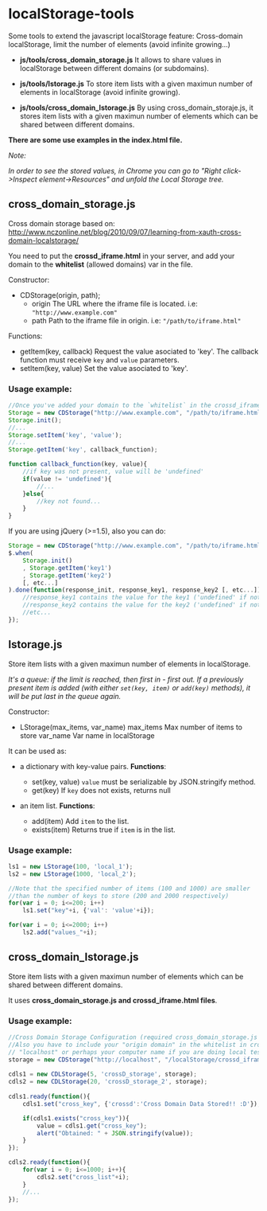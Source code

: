 localStorage-tools
==================

Some tools to extend the javascript localStorage feature: Cross-domain localStorage, limit the number of elements (avoid infinite growing...)

* **js/tools/cross_domain_storage.js**
  It allows to share values in localStorage between different domains (or subdomains).
  
* **js/tools/lstorage.js**
  To store item lists with a given maximun number of elements in localStorage (avoid infinite growing).
  
* **js/tools/cross_domain_lstorage.js**
  By using cross_domain_storaje.js, it stores item lists with a given maximun number of elements which can be shared between different domains.

**There are some use examples in the index.html file.**

*Note:*

*In order to see the stored values, in Chrome you can go to "Right click->Inspect element->Resources" and unfold the Local Storage tree.*


cross_domain_storage.js
-----------------------

Cross domain storage based on: http://www.nczonline.net/blog/2010/09/07/learning-from-xauth-cross-domain-localstorage/

You need to put the **crossd_iframe.html** in your server, and add your domain to the **whitelist** (allowed domains) var in the file.

Constructor:
* CDStorage(origin, path);
    * origin The URL where the iframe file is located. i.e: `"http://www.example.com"`
    * path Path to the iframe file in origin. i.e: `"/path/to/iframe.html"`
 
Functions:
* getItem(key, callback)
  Request the value asociated to 'key'.
  The callback function must receive `key` and `value` parameters.
* setItem(key, value)
  Set the value asociated to 'key'.

### Usage example: 
  
```javascript
//Once you've added your domain to the `whitelist` in the crossd_iframe.html:
Storage = new CDStorage("http://www.example.com", "/path/to/iframe.html");
Storage.init();
//...
Storage.setItem('key', 'value');
//...
Storage.getItem('key', callback_function);

function callback_function(key, value){
    //if key was not present, value will be 'undefined'
	if(value != 'undefined'){
        //...
    }else{
        //key not found...
    }
}
```
     
If you are using jQuery (>=1.5), also you can do:

```javascript
Storage = new CDStorage("http://www.example.com", "/path/to/iframe.html");
$.when(
    Storage.init()
    , Storage.getItem('key1')
    , Storage.getItem('key2')
    [, etc...]
).done(function(response_init, response_key1, response_key2 [, etc...]){
    //response_key1 contains the value for the key1 ('undefined' if not found)
    //response_key2 contains the value for the key2 ('undefined' if not found)
    //etc...
});
```

lstorage.js
-----------

Store item lists with a given maximun number of elements in localStorage.

*It's a queue: if the limit is reached, then first in - first out.*
*If a previously present item is added (with either `set(key, item)` or `add(key)` methods), it will be put last in the queue again.*

Constructor:
* LStorage(max_items, var_name)
  max_items Max number of items to store
  var_name Var name in localStorage

It can be used as:
* a dictionary with key-value pairs. **Functions**: 
    * set(key, value)
      `value` must be serializable by JSON.stringify method.
    * get(key)
       If `key` does not exists, returns null
       
* an item list. **Functions**:
    * add(item)
      Add `item` to the list.
    * exists(item)
      Returns true if `item` is in the list.
      
### Usage example:

```javascript
ls1 = new LStorage(100, 'local_1');
ls2 = new LStorage(1000, 'local_2');

//Note that the specified number of items (100 and 1000) are smaller 
//than the number of keys to store (200 and 2000 respectively)
for(var i = 0; i<=200; i++)
    ls1.set("key"+i, {'val': 'value'+i});

for(var i = 0; i<=2000; i++)
    ls2.add("values_"+i);
```

cross_domain_lstorage.js
------------------------

Store item lists with a given maximun number of elements which can be shared between different domains.

It uses **cross_domain_storage.js and crossd_iframe.html files**.

### Usage example:

```javascript
//Cross Domain Storage Configuration (required cross_domain_storage.js and crossd_iframe.html files).
//Also you have to include your "origin domain" in the whitelist in crossd_iframe.html (in this case would be
// "localhost" or perhaps your computer name if you are doing local testing...):
storage = new CDStorage("http://localhost", "/localStorage/crossd_iframe.html");
    
cdls1 = new CDLStorage(5, 'crossD_storage', storage);
cdls2 = new CDLStorage(20, 'crossD_storage_2', storage);
	
cdls1.ready(function(){
    cdls1.set("cross_key", {'crossd':'Cross Domain Data Stored!! :D'});

    if(cdls1.exists("cross_key")){
        value = cdls1.get("cross_key");
        alert("Obtained: " + JSON.stringify(value));
    }
});

cdls2.ready(function(){
    for(var i = 0; i<=1000; i++){
        cdls2.set("cross_list"+i);
    }
	//...
});
```

